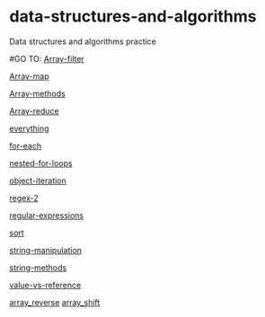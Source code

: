 # data-structures-and-algorithms
Data structures and algorithms practice

#GO TO:
[Array-filter](./code-challenges/301/array-filter)

[Array-map](./code-challenges/301/array-map)

[Array-methods](./code-challenges/301/array-methods)

[Array-reduce](./code-challenges/301/array-reduce)

[everything](./code-challenges/301/everything)

[for-each](./code-challenges/301/for-each)

[nested-for-loops](./code-challenges/301/nested-for-loops)

[object-iteration](./code-challenges/301/object-iteration)

[regex-2](./code-challenges/301/regex-2)

[regular-expressions](./code-challenges/301/regular-expressions)

[sort](./code-challenges/301/sort)

[string-manipulation](./code-challenges/301/string-manipulation)

[string-methods](./code-challenges/301/string-methods)

[value-vs-reference](./code-challenges/301/value-vs-reference)

[array_reverse](./code-challenges/401/challenges/array_reverse)
[array_shift](./code-challenges/401/challenges/array_shift)
